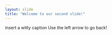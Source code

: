 ```yaml
---
layout: slide
title: "Welcome to our second slide!"
---
```

insert a witty caption
Use the left arrow to go back!
